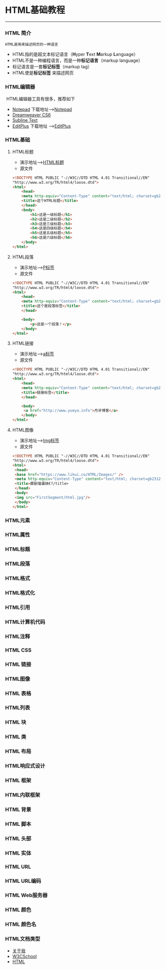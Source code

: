 # HTML基础教程

---



### HTML 简介

`HTML是用来描述网页的一种语言`

* HTML指的是超文本标记语言（**H**yper **T**ext  **M**arkup **L**anguage）
* HTML不是一种编程语言，而是一种**标记语言**（markup language）
* 标记语言是一套**标记标签**（markup tag）
* HTML使是**标记标签** 来描述网页  

### HTML编辑器



​	HTML编辑器工具有很多，推荐如下

* [Notepad](https://notepad-plus-plus.org/)    下载地址—>[<a href="https://notepad-plus-plus.org/download/v7.6.2.html" target="_blank">Notepad</a>](https://notepad-plus-plus.org/download/v7.6.2.html)
* <a href="https://www.adobe.com/cn/products/cs6/dreamweaver.html" target="_blank">Dreamweaver CS6</a>
* <a href="https://www.sublimetext.com/" target="_blank">Subline Text</a>
* [EditPlus](https://www.editplus.com/)   下载地址 —>[EditPlus](https://www.editplus.com/download.html)

### HTML基础

1. HTML标题

   * 演示地址—–><a href="https://www.likui.co/HTML/HTML/FisrtSegment/title.html" target="_blank">HTML标题</a>
   * 源文件

   ```html
   <!DOCTYPE HTML PUBLIC "-//W3C//DTD HTML 4.01 Transitional//EN"
   "http://www.w3.org/TR/html4/loose.dtd">
   <html>
       <head>
       <meta http-equiv="Content-Type" content="text/html; charset=gb2312">
       <title>这个HTML标题</title>
       </head>
       <body>
           <h1>这是一级标题</h1>
           <h2>这是二级标题</h2>
           <h3>这是三级标题</h3>
           <h4>这是四级标题</h4>
           <h5>这是五级标题</h5>
           <h6>这是六级标题</h6>
       </body>
   </html>
   ```

2. HTML段落

   * 演示地址——>[P标签](https://www.likui.co/HTML/HTML/FisrtSegment/passage.html)
   * 源文件

   ```html
   <!DOCTYPE HTML PUBLIC "-//W3C//DTD HTML 4.01 Transitional//EN"
   "http://www.w3.org/TR/html4/loose.dtd">
   <html>
       <head>
       <meta http-equiv="Content-Type" content="text/html; charset=gb2312">
       <title>这个是段落标签</title>
       </head>
   
       <body>
           <p>这是一个段落！</p>
       </body>
   </html>
   ```

3. HTML链接

   * 演示地址——>[a标签](https://www.likui.co/HTML/HTML/FisrtSegment/link.html)
   * 源文件

   ```html
   <!DOCTYPE HTML PUBLIC "-//W3C//DTD HTML 4.01 Transitional//EN"
   "http://www.w3.org/TR/html4/loose.dtd">
   <html>
       <head>
       <meta http-equiv="Content-Type" content="text/html; charset=gb2312">
       <title>链接标签</title>
       </head>
   
       <body>
        <a href="http://www.yueya.info">月牙博客</a>
       </body>
   </html>
   
   ```

   

4. HTML图像

   * 演示地址—–><a href="https://www.likui.co/HTML/HTML/FisrtSegment/image.html" target="_blank">Img标签</a>
   * 源文件

   ```html
   <!DOCTYPE HTML PUBLIC "-//W3C//DTD HTML 4.01 Transitional//EN"
   "http://www.w3.org/TR/html4/loose.dtd">
   <html>
   	<head>
   	<base href="https://www.likui.co/HTML/Images/" />
   	<meta http-equiv="Content-Type" content="text/html; charset=gb2312">
   	<title>鍥剧墖灞炴€?/title>
   	</head>
   	<body>
   	<img src="FirstSegment/html.jpg"/>
   	</body>
   </html>
   ```

   


### HTML元素

### HTML属性

### HTML标题

### HTML段落

### HTML格式

### HTML格式化

### HTML引用

### HTML计算机代码

### HTML注释

### HTML CSS

### HTML 链接

### HTML图像

### HTML 表格

### HTML列表

### HTML 块

### HTML 类

### HTML 布局

### HTML响应式设计

###  HTML 框架

### HTML内联框架

### HTML 背景

### HTML 脚本

### HTML 头部

### HTML 实体

### HTML URL

### HTML URL编码

### HTML Web服务器

### HTML 颜色

### HTML 颜色名

###  HTML文档类型























- <a href="https://www.likui.co/" target="_blank">关于我</a>
- <a href="http://www.w3school.com.cn/h.asp" target="_blank">W3CSchool</a>
- <a href="https://www.likui.co/HTML/" target="_blank">HTML</a>

  

